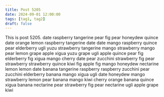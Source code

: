 ```yaml
---
title: Post 5205
date: 2024-09-01 12:00:00
tags: [tag1, tag2]
draft: false
---
```

This is post 5205.
date
raspberry
tangerine
pear
fig
pear
honeydew
quince
date
orange
lemon
raspberry
tangerine
date
date
mango
raspberry
quince
pear
elderberry
ugli
yuzu
strawberry
tangerine
mango
strawberry
mango
pear
lemon
grape
apple
xigua
yuzu
grape
ugli
apple
quince
pear
fig
elderberry
fig
xigua
mango
cherry
date
pear
zucchini
strawberry
fig
pear
strawberry
strawberry
quince
kiwi
fig
apple
fig
mango
honeydew
nectarine
lemon
lemon
date
banana
tangerine
raspberry
raspberry
zucchini
pear
zucchini
elderberry
banana
mango
xigua
ugli
date
honeydew
mango
strawberry
lemon
pear
banana
mango
kiwi
cherry
orange
banana
quince
xigua
banana
nectarine
pear
strawberry
fig
pear
nectarine
ugli
apple
grape
kiwi
